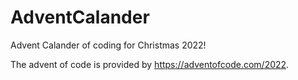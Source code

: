 # AdventCalander

Advent Calander of coding for Christmas 2022!

The advent of code is provided by https://adventofcode.com/2022.
